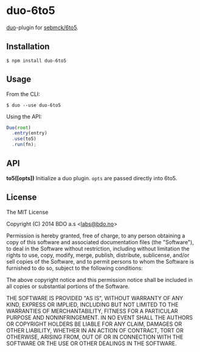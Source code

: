 
duo-6to5
========

[duo](http://duojs.org)-plugin for [sebmck/6to5](/sebmck/6to5).


Installation
------------

    $ npm install duo-6to5


Usage
-----

From the CLI:

    $ duo --use duo-6to5

Using the API:

```javascript
Duo(root)
  .entry(entry)
  .use(to5)
  .run(fn);
```


API
---

__to5([opts])__
Initialize a duo plugin. `opts` are passed directly into 6to5.


License
-------

The MIT License

Copyright (C) 2014 BDO a.s &lt;labs@bdo.no&gt;

Permission is hereby granted, free of charge, to any person obtaining
a copy of this software and associated documentation files (the "Software"),
to deal in the Software without restriction, including without limitation
the rights to use, copy, modify, merge, publish, distribute, sublicense,
and/or sell copies of the Software, and to permit persons to whom the
Software is furnished to do so, subject to the following conditions:

The above copyright notice and this permission notice shall be included
in all copies or substantial portions of the Software.

THE SOFTWARE IS PROVIDED "AS IS", WITHOUT WARRANTY OF ANY KIND,
EXPRESS OR IMPLIED, INCLUDING BUT NOT LIMITED TO THE WARRANTIES
OF MERCHANTABILITY, FITNESS FOR A PARTICULAR PURPOSE AND NONINFRINGEMENT.
IN NO EVENT SHALL THE AUTHORS OR COPYRIGHT HOLDERS BE LIABLE FOR ANY CLAIM,
DAMAGES OR OTHER LIABILITY, WHETHER IN AN ACTION OF CONTRACT,
TORT OR OTHERWISE, ARISING FROM, OUT OF OR IN CONNECTION WITH THE SOFTWARE
OR THE USE OR OTHER DEALINGS IN THE SOFTWARE.

